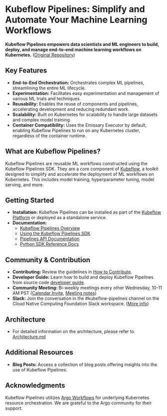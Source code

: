 # Kubeflow Pipelines: Simplify and Automate Your Machine Learning Workflows

**Kubeflow Pipelines empowers data scientists and ML engineers to build, deploy, and manage end-to-end machine learning workflows on Kubernetes.**  ([Original Repository](https://github.com/kubeflow/pipelines))

## Key Features

*   **End-to-End Orchestration:**  Orchestrates complex ML pipelines, streamlining the entire ML lifecycle.
*   **Experimentation:**  Facilitates easy experimentation and management of various ML trials and techniques.
*   **Reusability:**  Enables the reuse of components and pipelines, accelerating development and reducing redundant work.
*   **Scalability:** Built on Kubernetes for scalability to handle large datasets and complex model training.
*   **Container Compatibility:** Uses the Emissary Executor by default, enabling Kubeflow Pipelines to run on any Kubernetes cluster, regardless of the container runtime.

## What are Kubeflow Pipelines?

Kubeflow Pipelines are reusable ML workflows constructed using the Kubeflow Pipelines SDK. They are a core component of [Kubeflow](https://www.kubeflow.org/), a toolkit designed to simplify and accelerate the deployment of ML workflows on Kubernetes. This includes model training, hyperparameter tuning, model serving, and more.

## Getting Started

*   **Installation:** Kubeflow Pipelines can be installed as part of the [Kubeflow Platform](https://www.kubeflow.org/docs/started/installing-kubeflow/#kubeflow-platform) or deployed as a standalone service.
*   **Documentation:**
    *   [Kubeflow Pipelines Overview](https://www.kubeflow.org/docs/components/pipelines/overview/)
    *   [Using the Kubeflow Pipelines SDK](https://kubeflow-pipelines.readthedocs.io/en/stable/)
    *   [Pipelines API Documentation](https://www.kubeflow.org/docs/components/pipelines/reference/api/kubeflow-pipeline-api-spec/)
    *   [Python SDK Reference Docs](https://kubeflow-pipelines.readthedocs.io/en/stable/)

## Community & Contribution

*   **Contributing:** Review the guidelines in [How to Contribute](./CONTRIBUTING.md).
*   **Developer Guide:** Learn how to build and deploy Kubeflow Pipelines from source code [developer guide](./developer_guide.md).
*   **Community Meeting:**  Bi-weekly meetings every other Wednesday, 10-11 AM PST ([Calendar Invite](https://calendar.google.com/event?action=TEMPLATE&tmeid=NTdoNG5uMDBtcnJlYmdlOWt1c2lkY25jdmlfMjAxOTExMTNUMTgwMDAwWiBqZXNzaWV6aHVaZ29vZ2xlLmNvbQ&tmsrc=jessiezhu%40google.com&scp=ALL), [Meeting notes](http://bit.ly/kfp-meeting-notes))
*   **Slack:**  Join the conversation in the #kubeflow-pipelines channel on the Cloud Native Computing Foundation Slack workspace. ([More info](https://www.kubeflow.org/docs/about/community/#kubeflow-slack-channels))

## Architecture

*   For detailed information on the architecture, please refer to [Architecture.md](docs/Architecture.md)

## Additional Resources

*   **Blog Posts:** Access a collection of blog posts offering insights into the use of Kubeflow Pipelines.

## Acknowledgments

Kubeflow Pipelines utilizes [Argo Workflows](https://github.com/argoproj/argo-workflows) for underlying Kubernetes resource orchestration. We are grateful to the Argo community for their support.